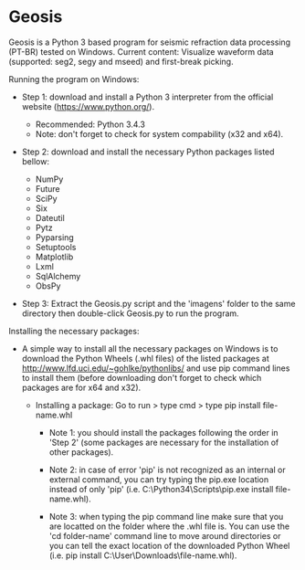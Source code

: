 # Geosis
Geosis is a Python 3 based program for seismic refraction data processing (PT-BR) tested on Windows.
Current content: Visualize waveform data (supported: seg2, segy and mseed) and first-break picking.

Running the program on Windows:

 - Step 1: download and install a Python 3 interpreter from the official website (https://www.python.org/).
    - Recommended: Python 3.4.3
    - Note: don't forget to check for system compability (x32 and x64).
    
 - Step 2: download and install the necessary Python packages listed bellow:
    - NumPy
    - Future
    - SciPy
    - Six
    - Dateutil
    - Pytz
    - Pyparsing
    - Setuptools
    - Matplotlib
    - Lxml
    - SqlAlchemy
    - ObsPy
    
- Step 3: Extract the Geosis.py script and the 'imagens' folder to the same directory then double-click Geosis.py to run the program.
    
Installing the necessary packages:

- A simple way to install all the necessary packages on Windows is to download the Python Wheels (.whl files) of the listed packages at http://www.lfd.uci.edu/~gohlke/pythonlibs/ and use pip command lines to install them (before downloading don't forget to check which packages are for x64 and x32).
    
  - Installing a package: Go to run > type cmd > type pip install file-name.whl
    - Note 1: you should install the packages following the order in 'Step 2' (some packages are necessary for the installation of other packages). 
    
    - Note 2: in case of error 'pip' is not recognized as an internal or external command, you can try typing the pip.exe location instead of only 'pip' (i.e. C:\Python34\Scripts\pip.exe install file-name.whl).
      
    - Note 3: when typing the pip command line make sure that you are locatted on the folder where the .whl file is. You can use the 'cd folder-name' command line to move around directories or you can tell the exact location of the downloaded Python Wheel (i.e. pip install C:\User\Downloads\file-name.whl).
    



